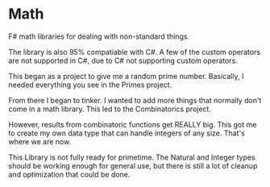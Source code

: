 # Math

F# math libraries for dealing with non-standard things.

The library is also 95% compatiable with C#. A few of the custom operators are not supported in C#, due to C# not supporting custom operators.

This began as a project to give me a random prime number. Basically, I needed everything you see in the Primes project.

From there I began to tinker. I wanted to add more things that normally don't come in a math library. This led to the Combinatorics project.

However, results from combinatoric functions get REALLY big. This got me to create my own data type that can handle integers of any size. That's where we are now.

This Library is not fully ready for primetime. The Natural and Integer types should be working enough for general use, but there is still a lot of cleanup and optimization that could be done.
